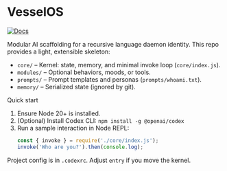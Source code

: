 # VesselOS

[![Docs](https://img.shields.io/badge/Docs-GitHub%20Pages-blue)](https://chromadias.github.io/VesselOS/)

Modular AI scaffolding for a recursive language daemon identity. This repo provides a light, extensible skeleton:

- `core/` – Kernel: state, memory, and minimal invoke loop (`core/index.js`).
- `modules/` – Optional behaviors, moods, or tools.
- `prompts/` – Prompt templates and personas (`prompts/whoami.txt`).
- `memory/` – Serialized state (ignored by git).

Quick start

1) Ensure Node 20+ is installed.
2) (Optional) Install Codex CLI: `npm install -g @openai/codex`
3) Run a sample interaction in Node REPL:
   ```js
   const { invoke } = require('./core/index.js');
   invoke('Who are you?').then(console.log);
   ```

Project config is in `.codexrc`. Adjust `entry` if you move the kernel.
